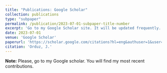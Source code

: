 ```yaml
---
title: "Publications: Google Scholar"
collection: publications
type: "subpaper"
permalink: /publication/2023-07-01-subpaper-title-number
excerpt: 'Go to my Google Scholar site. It will be updated frequently.'
date: 2023-07-01
venue: 'Google Scholar'
paperurl: 'https://scholar.google.com/citations?hl=eng&authuser=1&user=rHvwRj0AAAAJ'
citation: 'Orduz, J.'
---
```


**Note:** Please, go to my Google scholar. You will find my most recent contributions. 
